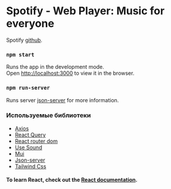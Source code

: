 # Spotify - Web Player: Music for everyone

Spotify [github](https://github.com/faridunBegijonov/spotify).

### `npm start`

Runs the app in the development mode.\
Open [http://localhost:3000](http://localhost:3000) to view it in the browser.

### `npm run-server`

Runs server [json-server](http://localhost:4200/) for more information.

### Используемые библиотеки

- [Axios](https://axios-http.com/ru/docs/intro)
- [React Query](https://tanstack.com/query/v3/)
- [React router dom](https://reactrouter.com/en/main)
- [Use Sound](https://www.joshwcomeau.com/react/announcing-use-sound-react-hook/#finding-and-prepping-sounds-5)
- [Mui](https://mui.com/material-ui/getting-started/)
- [Json-server](https://github.com/typicode/json-server)
- [Tailwind Css](https://tailwindcss.com/docs/guides/create-react-app)

 #### To learn React, check out the [React documentation](https://reactjs.org/).

